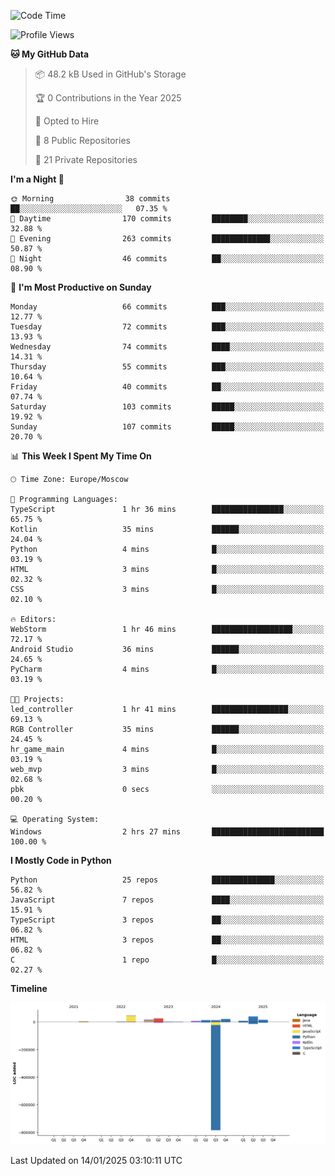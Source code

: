 <!--START_SECTION:waka-->
![Code Time](http://img.shields.io/badge/Code%20Time-584%20hrs%2036%20mins-blue)

![Profile Views](http://img.shields.io/badge/Profile%20Views-3-blue)

**🐱 My GitHub Data** 

> 📦 48.2 kB Used in GitHub's Storage 
 > 
> 🏆 0 Contributions in the Year 2025
 > 
> 💼 Opted to Hire
 > 
> 📜 8 Public Repositories 
 > 
> 🔑 21 Private Repositories 
 > 
**I'm a Night 🦉** 

```text
🌞 Morning                38 commits          ██░░░░░░░░░░░░░░░░░░░░░░░   07.35 % 
🌆 Daytime                170 commits         ████████░░░░░░░░░░░░░░░░░   32.88 % 
🌃 Evening                263 commits         █████████████░░░░░░░░░░░░   50.87 % 
🌙 Night                  46 commits          ██░░░░░░░░░░░░░░░░░░░░░░░   08.90 % 
```
📅 **I'm Most Productive on Sunday** 

```text
Monday                   66 commits          ███░░░░░░░░░░░░░░░░░░░░░░   12.77 % 
Tuesday                  72 commits          ███░░░░░░░░░░░░░░░░░░░░░░   13.93 % 
Wednesday                74 commits          ████░░░░░░░░░░░░░░░░░░░░░   14.31 % 
Thursday                 55 commits          ███░░░░░░░░░░░░░░░░░░░░░░   10.64 % 
Friday                   40 commits          ██░░░░░░░░░░░░░░░░░░░░░░░   07.74 % 
Saturday                 103 commits         █████░░░░░░░░░░░░░░░░░░░░   19.92 % 
Sunday                   107 commits         █████░░░░░░░░░░░░░░░░░░░░   20.70 % 
```


📊 **This Week I Spent My Time On** 

```text
🕑︎ Time Zone: Europe/Moscow

💬 Programming Languages: 
TypeScript               1 hr 36 mins        ████████████████░░░░░░░░░   65.75 % 
Kotlin                   35 mins             ██████░░░░░░░░░░░░░░░░░░░   24.04 % 
Python                   4 mins              █░░░░░░░░░░░░░░░░░░░░░░░░   03.19 % 
HTML                     3 mins              █░░░░░░░░░░░░░░░░░░░░░░░░   02.32 % 
CSS                      3 mins              █░░░░░░░░░░░░░░░░░░░░░░░░   02.10 % 

🔥 Editors: 
WebStorm                 1 hr 46 mins        ██████████████████░░░░░░░   72.17 % 
Android Studio           36 mins             ██████░░░░░░░░░░░░░░░░░░░   24.65 % 
PyCharm                  4 mins              █░░░░░░░░░░░░░░░░░░░░░░░░   03.19 % 

🐱‍💻 Projects: 
led_controller           1 hr 41 mins        █████████████████░░░░░░░░   69.13 % 
RGB Controller           35 mins             ██████░░░░░░░░░░░░░░░░░░░   24.45 % 
hr_game_main             4 mins              █░░░░░░░░░░░░░░░░░░░░░░░░   03.19 % 
web_mvp                  3 mins              █░░░░░░░░░░░░░░░░░░░░░░░░   02.68 % 
pbk                      0 secs              ░░░░░░░░░░░░░░░░░░░░░░░░░   00.20 % 

💻 Operating System: 
Windows                  2 hrs 27 mins       █████████████████████████   100.00 % 
```

**I Mostly Code in Python** 

```text
Python                   25 repos            ██████████████░░░░░░░░░░░   56.82 % 
JavaScript               7 repos             ████░░░░░░░░░░░░░░░░░░░░░   15.91 % 
TypeScript               3 repos             ██░░░░░░░░░░░░░░░░░░░░░░░   06.82 % 
HTML                     3 repos             ██░░░░░░░░░░░░░░░░░░░░░░░   06.82 % 
C                        1 repo              █░░░░░░░░░░░░░░░░░░░░░░░░   02.27 % 
```



**Timeline**

![Lines of Code chart](https://raw.githubusercontent.com/adlemx/adlemx/main/assets/bar_graph.png)


 Last Updated on 14/01/2025 03:10:11 UTC
<!--END_SECTION:waka-->
